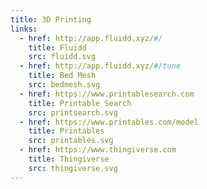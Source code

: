 ```yaml
---
title: 3D Printing
links:
  - href: http://app.fluidd.xyz/#/
    title: Fluidd
    src: fluidd.svg
  - href: http://app.fluidd.xyz/#/tune
    title: Bed Mesh
    src: bedmesh.svg
  - href: https://www.printablesearch.com
    title: Printable Search
    src: printsearch.svg
  - href: https://www.printables.com/model
    title: Printables
    src: printables.svg
  - href: https://www.thingiverse.com
    title: Thingiverse
    src: thingiverse.svg
---
```

